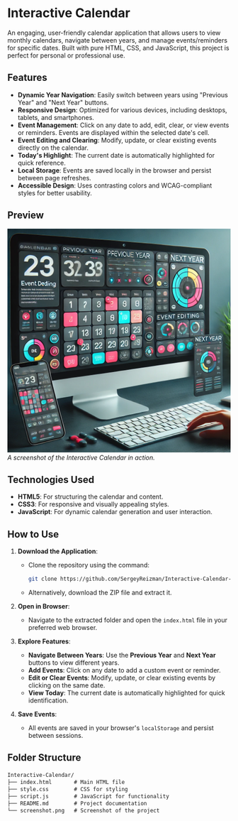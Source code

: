 # Interactive Calendar

An engaging, user-friendly calendar application that allows users to view monthly calendars, navigate between years, and manage events/reminders for specific dates. Built with pure HTML, CSS, and JavaScript, this project is perfect for personal or professional use.

## Features

- **Dynamic Year Navigation**: Easily switch between years using "Previous Year" and "Next Year" buttons.
- **Responsive Design**: Optimized for various devices, including desktops, tablets, and smartphones.
- **Event Management**: Click on any date to add, edit, clear, or view events or reminders. Events are displayed within the selected date's cell.
- **Event Editing and Clearing**: Modify, update, or clear existing events directly on the calendar.
- **Today's Highlight**: The current date is automatically highlighted for quick reference.
- **Local Storage**: Events are saved locally in the browser and persist between page refreshes.
- **Accessible Design**: Uses contrasting colors and WCAG-compliant styles for better usability.

## Preview

![Interactive Calendar Screenshot](screenshot.png)  
*A screenshot of the Interactive Calendar in action.*

## Technologies Used

- **HTML5**: For structuring the calendar and content.
- **CSS3**: For responsive and visually appealing styles.
- **JavaScript**: For dynamic calendar generation and user interaction.

## How to Use

1. **Download the Application**:
   - Clone the repository using the command:  
     ```bash
     git clone https://github.com/SergeyReizman/Interactive-Calendar-Any-Year.git
     ```
   - Alternatively, download the ZIP file and extract it.

2. **Open in Browser**:
   - Navigate to the extracted folder and open the `index.html` file in your preferred web browser.

3. **Explore Features**:
   - **Navigate Between Years**: Use the **Previous Year** and **Next Year** buttons to view different years.
   - **Add Events**: Click on any date to add a custom event or reminder.
   - **Edit or Clear Events**: Modify, update, or clear existing events by clicking on the same date.
   - **View Today**: The current date is automatically highlighted for quick identification.

4. **Save Events**:
   - All events are saved in your browser's `localStorage` and persist between sessions.

## Folder Structure

```plaintext
Interactive-Calendar/
├── index.html       # Main HTML file
├── style.css        # CSS for styling
├── script.js        # JavaScript for functionality
├── README.md        # Project documentation
└── screenshot.png   # Screenshot of the project
```
